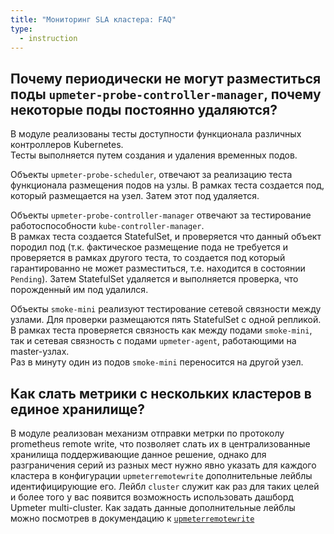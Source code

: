 ```yaml
---
title: "Мониторинг SLA кластера: FAQ"
type:
  - instruction
---
```


## Почему периодически не могут разместиться поды `upmeter-probe-controller-manager`, почему некоторые поды постоянно удаляются?

В модуле реализованы тесты доступности функционала различных контроллеров Kubernetes.  
Тесты выполняется путем создания и удаления временных подов.

Объекты `upmeter-probe-scheduler`, отвечают за реализацию теста функционала размещения подов на узлы.
В рамках теста создается под, который размещается на узел. Затем этот под удаляется.

Объекты `upmeter-probe-controller-manager` отвечают за тестирование работоспособности `kube-controller-manager`.  
В рамках теста создается StatefulSet, и проверяется что данный объект породил под (т.к. фактическое размещение пода не требуется и проверяется в рамках другого теста, то создается под который гарантированно не может разместиться, т.е. находится в состоянии `Pending`). Затем StatefulSet удаляется и выполняется проверка, что порожденный им под удалился.

Объекты `smoke-mini` реализуют тестирование сетевой связности между узлами.
Для проверки размещаются пять StatefulSet с одной репликой. В рамках теста проверяется связность как между подами `smoke-mini`, так и сетевая связность с подами `upmeter-agent`, работающими на master-узлах.  
Раз в минуту один из подов `smoke-mini` переносится на другой узел.

## Как слать метрики с нескольких кластеров в единое хранилище?

В модуле реализован механизм отправки метрки по протоколу prometheus remote write, что позволяет слать их в централизованные хранилища поддерживающие данное решение, однако для разграничения серий из разных мест нужно явно указать для каждого кластера в конфигурации `upmeterremotewrite` дополнительные лейблы идентифицирующие его. Лейбл `cluster` служит как раз для таких целей и более того у вас появится возможность использовать дашборд Upmeter multi-cluster. Как задать данные дополнительные лейблы можно посмотрев в докумендацию к [`upmeterremotewrite`](cr.html#upmeterremotewrite-v1-spec-additionallabels)